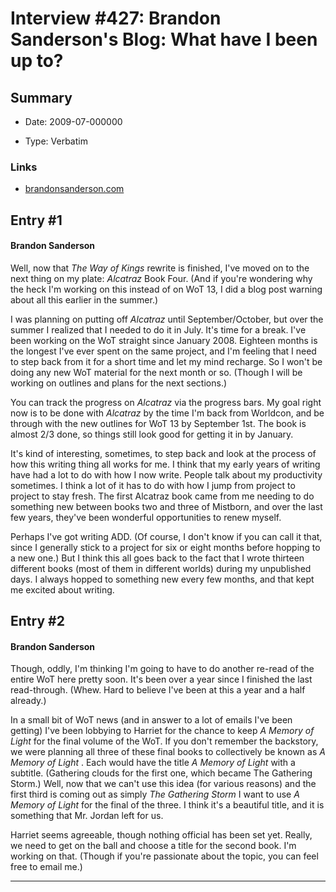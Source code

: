 # Interview #427: Brandon Sanderson's Blog: What have I been up to?

## Summary

- Date: 2009-07-000000

- Type: Verbatim

### Links

- [brandonsanderson.com](http://brandonsanderson.com/blog/811/What-have-I-been-up-to)


## Entry #1

#### Brandon Sanderson

Well, now that
*The Way of Kings*
rewrite is finished, I've moved on to the next thing on my plate:
*Alcatraz*
Book Four. (And if you're wondering why the heck I'm working on this instead of on WoT 13, I did a blog post warning about all this earlier in the summer.)

I was planning on putting off
*Alcatraz*
until September/October, but over the summer I realized that I needed to do it in July. It's time for a break. I've been working on the WoT straight since January 2008. Eighteen months is the longest I've ever spent on the same project, and I'm feeling that I need to step back from it for a short time and let my mind recharge. So I won't be doing any new WoT material for the next month or so. (Though I will be working on outlines and plans for the next sections.)

You can track the progress on
*Alcatraz*
via the progress bars. My goal right now is to be done with
*Alcatraz*
by the time I'm back from Worldcon, and be through with the new outlines for WoT 13 by September 1st. The book is almost 2/3 done, so things still look good for getting it in by January.

It's kind of interesting, sometimes, to step back and look at the process of how this writing thing all works for me. I think that my early years of writing have had a lot to do with how I now write. People talk about my productivity sometimes. I think a lot of it has to do with how I jump from project to project to stay fresh. The first Alcatraz book came from me needing to do something new between books two and three of Mistborn, and over the last few years, they've been wonderful opportunities to renew myself.

Perhaps I've got writing ADD. (Of course, I don't know if you can call it that, since I generally stick to a project for six or eight months before hopping to a new one.) But I think this all goes back to the fact that I wrote thirteen different books (most of them in different worlds) during my unpublished days. I always hopped to something new every few months, and that kept me excited about writing.

## Entry #2

#### Brandon Sanderson

Though, oddly, I'm thinking I'm going to have to do another re-read of the entire WoT here pretty soon. It's been over a year since I finished the last read-through. (Whew. Hard to believe I've been at this a year and a half already.)

In a small bit of WoT news (and in answer to a lot of emails I've been getting) I've been lobbying to Harriet for the chance to keep
*A Memory of Light*
for the final volume of the WoT. If you don't remember the backstory, we were planning all three of these final books to collectively be known as
*A Memory of Light*
. Each would have the title
*A Memory of Light*
with a subtitle. (Gathering clouds for the first one, which became The Gathering Storm.) Well, now that we can't use this idea (for various reasons) and the first third is coming out as simply
*The Gathering Storm*
I want to use
*A Memory of Light*
for the final of the three. I think it's a beautiful title, and it is something that Mr. Jordan left for us.

Harriet seems agreeable, though nothing official has been set yet. Really, we need to get on the ball and choose a title for the second book. I'm working on that. (Though if you're passionate about the topic, you can feel free to email me.)


---

